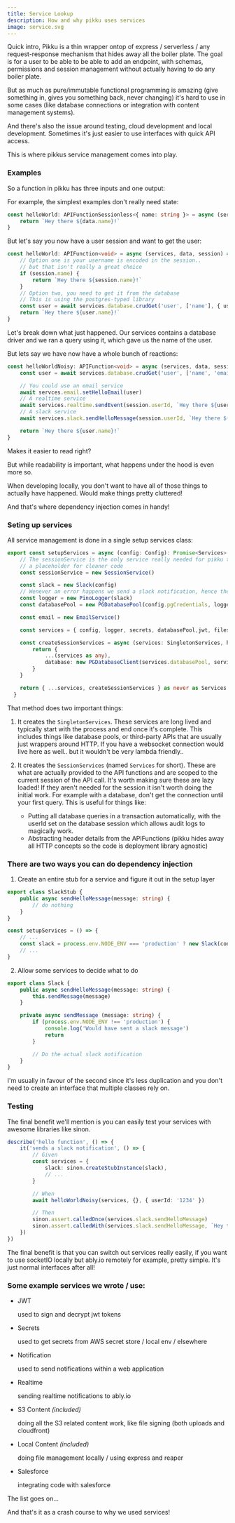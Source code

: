 ```yaml
---
title: Service Lookup
description: How and why pikku uses services
image: service.svg
---
```


Quick intro, Pikku is a thin wrapper ontop of express / serverless / any request-response mechanism that hides away all the boiler plate. The goal is for a user to be able to be able to add an endpoint, with schemas, permissions and session management without actually having to do any boiler plate.

<!-- truncate -->

But as much as pure/immutable functional programming is amazing (give something in, gives you something back, never changing) it's hard to use in some cases (like database connections or integration with content management systems).

And there's also the issue around testing, cloud development and local development. Sometimes it's just easier to use interfaces with quick API access.

This is where pikkus service management comes into play.

### Examples

So a function in pikku has three inputs and one output:

For example, the simplest examples don't really need state:

```typescript
const helloWorld: APIFunctionSessionless<{ name: string }> = async (services, data) => {
    return `Hey there ${data.name}!`
}
```

But let's say you now have a user session and want to get the user:

```typescript
const helloWorld: APIFunction<void> = async (services, data, session) => {
    // Option one is your username is encoded in the session.. 
    // but that isn't really a great choice
    if (session.name) {
        return `Hey there ${session.name}!`        
    }
    // Option two, you need to get it from the database
    // This is using the postgres-typed library
    const user = await services.database.crudGet('user', ['name'], { userId: session.userId }, new NotFoundError())
    return `Hey there ${user.name}!`   
}
```

Let's break down what just happened. Our services contains a database driver and we ran a query using it, which gave us the name of the user.

But lets say we have now have a whole bunch of reactions:

```typescript
const helloWorldNoisy: APIFunction<void> = async (services, data, session) => {
    const user = await services.database.crudGet('user', ['name', 'email'], { userId: session.userId }, new NotFoundError())

    // You could use an email service
    await servces.email.setHelloEmail(user)
    // A realtime service
    await services.realtime.sendEvent(session.userId, `Hey there ${user.name}!`)
    // A slack service
    await services.slack.sendHelloMessage(session.userId, `Hey there ${user.name}!`)

    return `Hey there ${user.name}!`   
}
```

Makes it easier to read right?

But while readability is important, what happens under the hood is even more so.

When developing locally, you don't want to have all of those things to actually have happened. Would make things pretty cluttered!

And that's where dependency injection comes in handy!

### Seting up services

All service management is done in a single setup services class:

```typescript
export const setupServices = async (config: Config): Promise<Services> => {
    // The sessionService is the only service really needed for pikku to work. This is just 
    // a placeholder for cleaner code
    const sessionService = new SessionService()

    const slack = new Slack(config)
    // Wenever an error happens we send a slack notification, hence the dependency
    const logger = new PinoLogger(slack)
    const databasePool = new PGDatabasePool(config.pgCredentials, logger)

    const email = new EmailService()

    const services = { config, logger, secrets, databasePool,jwt, files, sessionService }

    const createSessionServices = async (services: SingletonServices, headers: Record<string, any>, session: UserSession): Promise<Services> => {
        return {
            ...(services as any),
            database: new PGDatabaseClient(services.databasePool, services.logger, session?.userId)
        }
    }

    return { ...services, createSessionServices } as never as Services // 🙈
  }
  ```

That method does two important things:

1) It creates the `SingletonServices`. These services are long lived and typically start with the process and end once it's complete. This includes things like database pools, or third-party APIs that are usually just wrappers around HTTP. If you have a websocket connection would live here as well.. but it wouldn't be very lambda friendly..

2) It creates the `SessionServices` (named `Services` for short). These are what are actually provided to the API functions and are scoped to the current session of the API call. It's worth making sure these are lazy loaded! If they aren't needed for the session it isn't worth doing the initial work. For example with a database, don't get the connection until your first query. This is useful for things like:

    - Putting all database queries in a transaction automatically, with the userId set on the database session which allows audit logs to magically work.
    - Abstracting header details from the APIFunctions (pikku hides away all HTTP concepts so the code is deployment library agnostic)

### There are two ways you can do dependency injection

1) Create an entire stub for a service and figure it out in the setup layer

```typescript
export class SlackStub {
    public async sendHelloMessage(message: string) {
        // do nothing
    }
}

const setupServices = () => { 
    // ...
    const slack = process.env.NODE_ENV === 'production' ? new Slack(config) : new SlackStub(config)
    // ...
}
```

2) Allow some services to decide what to do

```typescript
export class Slack {
    public async sendHelloMessage(message: string) {
        this.sendMessage(message)
    }

    private async sendMessage (message: string) {
        if (process.env.NODE_ENV !== 'production') {
            console.log('Would have sent a slack message')
            return
        }

        // Do the actual slack notification
    }
}
```

I'm usually in favour of the second since it's less duplication and you don't need to create an interface that multiple classes rely on.

### Testing 

The final benefit we'll mention is you can easily test your services with awesome libraries like sinon.

```typescript
describe('hello function', () => {
    it('sends a slack notification', () => {
        // Given
        const services = { 
            slack: sinon.createStubInstance(slack),
            // ...
        }

        // When
        await helloWorldNoisy(services, {}, { userId: '1234' })

        // Then
        sinon.assert.calledOnce(services.slack.sendHelloMessage)
        sinon.assert.calledWith(services.slack.sendHelloMessage, `Hey there ${user.name}!`)
    })
})
```

The final benefit is that you can switch out services really easily, if you want to use socketIO locally but ably.io remotely for example, pretty simple. It's just normal interfaces after all!

### Some example services we wrote / use:

* JWT

    used to sign and decrypt jwt tokens

* Secrets

    used to get secrets from AWS secret store / local env / elsewhere

* Notification

    used to send notifications within a web application

* Realtime

    sending realtime notifications to ably.io

* S3 Content *(included)*

    doing all the S3 related content work, like file signing (both uploads and cloudfront)

* Local Content *(included)*

    doing file management locally / using express and reaper

* Salesforce

    integrating code with salesforce

The list goes on...

And that's it as a crash course to why we used services!